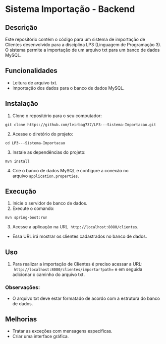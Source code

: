 # Sistema Importação - Backend

## Descrição
Este repositório contém o código para um sistema de importação de Clientes desenvolvido para a disciplina LP3 (Linguagem de Programação 3). O sistema permite a importação de um arquivo txt para um banco de dados MySQL.

## Funcionalidades
- Leitura de arquivo txt.
- Importação dos dados para o banco de dados MySQL.

## Instalação
1. Clone o repositório para o seu computador:
```
git clone https://github.com/leirbag737/LP3---Sistema-Importacao.git
```
2. Acesse o diretório do projeto:
```
cd LP3---Sistema-Importacao
```
3. Instale as dependências do projeto:
```
mvn install
```
4. Crie o banco de dados MySQL e configure a conexão no arquivo `application.properties`.

## Execução
1. Inicie o servidor de banco de dados.
2. Execute o comando:
```
mvn spring-boot:run
```
3. Acesse a aplicação na URL  `http://localhost:8080/clientes`.
- Essa URL irá mostrar os clientes cadastrados no banco de dados.

## Uso
1. Para realizar a importação de Clientes é preciso acessar a URL:  `http://localhost:8080/clientes/importar?path=` e em seguida adicionar o caminho do arquivo txt.
   
### Observações:
- O arquivo txt deve estar formatado de acordo com a estrutura do banco de dados.

## Melhorias
- Tratar as exceções com mensagens especificas.
- Criar uma interface gráfica.
